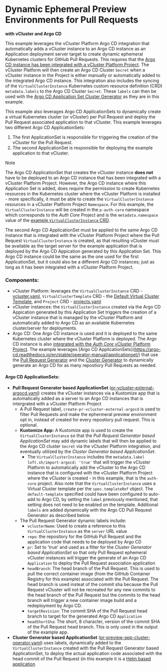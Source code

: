 # Dynamic Ephemeral Preview Environments for Pull Requests 

**with vCluster and Argo CD**

This example leverages the vCluster Platform Argo CD integration that automatically adds a vCluster instance to an Argo CD instance as an Application deployment server target to create dynamic ephemeral Kubernetes clusters for GitHub Pull Requests. This requires that the [Argo CD instance has been integrated with a vCluster Platform Project](https://www.vcluster.com/docs/platform/integrations/argocd#enable-argo-cd-integration-per-project). The vCluster Platform will then create an Argo CD Cluster `Secret` when a vCluster instance in the Project is either manually or automatically added to the integrated Argo CD instance. This integration also includes the syncing of the `VirtualClusterInstance` Kubernetes custom resource definition (CRD) `metadata.labels` to the Argo CD Cluster `Secret`. These `labels` can then be used with the [Argo CD Application Set Cluster Generator](https://argo-cd.readthedocs.io/en/stable/operator-manual/applicationset/Generators-Cluster/#pass-additional-key-value-pairs-via-values-field) as they are in this example.

This example also leverages Argo CD ApplicationSets to dynamically create a virtual Kubernetes cluster (or vCluster) per Pull Request and deploy the Pull Request associated application to that vCluster. This example leverages two different Argo CD ApplicationSets: 
1. The first ApplicationSet is responsible for triggering the creation of the vCluster for the Pull Request.
2. The second ApplicationSet is responsible for deploying the example application to that vCluster.

> [!NOTE]
> The Argo CD ApplicationSet that creates the vCluster instance **does not** have to be deployed to an Argo CD instance that has been integrated with a vCluster Platform Project. However, the Argo CD instance where this Application Set is added, does require the permission to create Kubernetes resources in the Kubernetes cluster where the vCluster Platform is installed - more specifically, it must be able to create the `VirtualClusterInstance` resources in a vCluster Platform Project `Namespace`. For this example, the `VirtualClusterInstance` will be created in the `p-auth-core` namespace which corresponds to the *Auth Core* Project and is the `metadata.namespace` value of the [example `VirtualClusterInstance` CRD](./kustomize/vcluster.yaml).
>
> The second Argo CD ApplicationSet must be applied to the same Argo CD instance that is integrated with the vCluster Platform Project where the Pull Request `VirtualClusterInstance` is created, as that resulting vCluster must be available as the target server for the example application that is deployed by the Argo CD Appication generated by this Application Set. This Argo CD instance could be the same as the one used for the first ApplicationSet, but it could also be a different Argo CD instances; just as long as it has been integrated with a vCluster Platform Project.

### Components:
- vCluster Platform: leverages the `VirtualClusterInstance` CRD - [vcluster.yaml](./kustomize/vcluster.yaml), `VirtualClusterTemplate` CRD - the [Default Virtual Cluster Template](../../virtual-cluster-templates/vcluster-templates.yaml#L30), and `Project` CRD - [projects.yaml](../../projects/projects.yaml#L70-L131)
- vCluster instances: the `VirtualClusterInstance` created via the Argo CD Appication generated by this Application Set triggers the creation of a vCluster instance that is managed by the vCluster Platform and automatically added to Argo CD as an available Kubernetes cluster/server for deployments.
- Argo CD: One Argo CD instance is used and it is deployed to the same Kubernetes cluster where the vCluster Platform is deployed. The Argo CD instance is also [integrated with the *Auth Core* vCluster Platform Project](../../projects/projects.yaml#L120-L131). The example leverages [Argo CD ApplicationSets}(https://argo-cd.readthedocs.io/en/stable/operator-manual/applicationset/) that use the [Pull Request Generator](https://argo-cd.readthedocs.io/en/stable/operator-manual/applicationset/Generators-Pull-Request/) and the [Cluster Generator](https://argo-cd.readthedocs.io/en/stable/operator-manual/applicationset/Generators-Cluster/) to dynamically generate an Argo CD for as many repostiory Pull Requests as needed.
  
#### Argo CD ApplicationSets:
- **Pull Request Generator based ApplicationSet** ([pr-vcluster-external-argocd.yaml](./apps/pr-vcluster-external-argocd.yaml)) creates the vCluster instances via a Kustomize app that is automatically added as a server to an Argo CD instances that is intergrated with a vCluster Platform Project
  - A Pull Request label, `create-pr-vcluster-external-argocd` is used to filter Pull Requests and make the ephermeral preview environment opt in, instead of created for every repostiory pull request. This is optional.
  - **Kustomize App:** A Kustomize app is used to create the `VirtualClusterInstance` so that the *Pull Request Generator based ApplicationSet* may add dynamic labels that will then be applied to the Argo CD cluster `Secret` via the vCluster Platform integration, and eventually utilized by the *Cluster Generator based ApplicationSet*.
    - The `VirtualClusterInstance` includes the `metadata.label` `loft.sh/import-argocd: 'true'` that will trigger the vCluster Platform to automatically add the vCluster to the Argo CD instance that is configured with the vCluster Platform Project where the vCluster is created - in this example, that is the `auth-core` project. Also note that the `VirtualClusterInstance` uses a Virtual Cluster template per the `spec.templateRef` object. The `default-template` specified could have been configured to auto-add to Argo CD, by setting the `label` previously mentioned, that setting does not need to be enabled on the template. Additional `labels` are added dynamically with the Argo CD Pull Request Generator as described below.
  - The Pull Request Generator dynamic labels include:
    - `vclusterName`: Used to create a reference to this `VirtualClusterInstance` as the `server` URL value
    - `repo`: the repository for the GitHub Pull Request and the application code that needs to be deployed by Argo CD
    - `pr`: Set to 'true' and used as a filter for the *Cluster Generator based ApplicationSet* so that only Pull Request ephemeral vCluster instances will trigger the generate of an Argo CD `Application` to deploy the Pull Request association application
    - `headBranch`: The head branch of the Pull Request. This is used to pull the correct container image (from the GitHub Container Registry for this example) associated with the Pull Request. The head branch is used insteat of the commit sha because the Pull Request vCluster will not be recreated for any new commits to the head branch of the Pull Request but the commits to the head branch will trigger a new container image build and a redeployment by Argo CD.
    - `targetRevision`: The commit SHA of the Pull Request head branch to target for the generated Argo CD `Application`
    - `headShortSha`: The short, 8 character, version of the commit SHA of the Pull Request head branch. This is only used in the output of the example app.
- **Cluster Generator based ApplicationSet** ([pr-preview-app-cluster-operator.yaml](./apps/pr-preview-app-cluster-operator.yaml)) uses labels, dynamically added to the `VirtualClusterInstance` created with the Pull Request Generator based ApplicationSet, to deploy the actual application code associated with the head commit of the Pull Request (in this example it is a [Helm based application](../../../helm-chart/)

